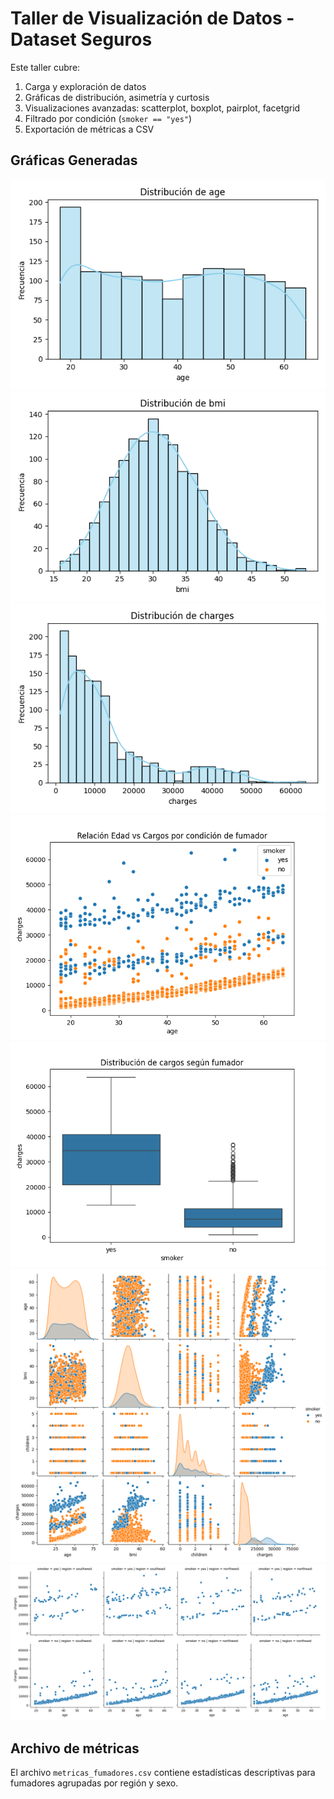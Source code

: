
# Taller de Visualización de Datos - Dataset Seguros

Este taller cubre:
1. Carga y exploración de datos
2. Gráficas de distribución, asimetría y curtosis
3. Visualizaciones avanzadas: scatterplot, boxplot, pairplot, facetgrid
4. Filtrado por condición (`smoker == "yes"`)
5. Exportación de métricas a CSV

## Gráficas Generadas

![Distribución Age](graf_age.png)
![Distribución BMI](graf_bmi.png)
![Distribución Charges](graf_charges.png)
![Scatter Edad vs Cargos](graf_scatter.png)
![Boxplot Cargos por Fumador](graf_boxplot.png)
![Pairplot](graf_pairplot.png)
![FacetGrid por región y fumador](graf_facetgrid.png)

## Archivo de métricas
El archivo `metricas_fumadores.csv` contiene estadísticas descriptivas para fumadores agrupadas por región y sexo.
